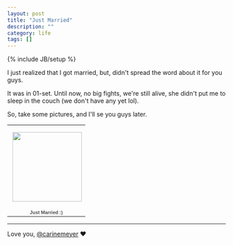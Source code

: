 ```yaml
---
layout: post
title: "Just Married"
description: ""
category: life 
tags: []
---
```

{% include JB/setup %}

I just realized that I got married, but, didn't spread the word about it for you guys.

It was in 01-set. Until now, no big fights, we're still alive, she didn't put me to sleep in the couch (we don't have any yet lol). 

So, take some pictures, and I'll se you guys later.


<table style="width:194px;">
	<tr>
		<td align="center" style="height:194px;background:url(https://picasaweb.google.com/s/c/transparent_album_background.gif) no-repeat left">
			<a href="https://picasaweb.google.com/100361324013932739541/JustMarried?authuser=0&amp;feat=embedwebsite">
				<img src="https://lh3.googleusercontent.com/-QyMSPizvaU4/UG42QwYWHWE/AAAAAAAADSc/WRKALdfYFUQ/s160-c/JustMarried.jpg" width="160" height="160" style="margin:1px 0 0 4px;">
			</a>
		</td>
	</tr>
	<tr>
		<td style="text-align:center;font-family:arial,sans-serif;font-size:11px">
			<a href="https://picasaweb.google.com/100361324013932739541/JustMarried?authuser=0&amp;	feat=embedwebsite" style="color:#4D4D4D;font-weight:bold;text-decoration:none;">Just Married :)
			</a>
		</td>
	</tr>
</table>

<hr />

Love you, [@carinemeyer](http://twitter.com/carinemeyer) &hearts;
